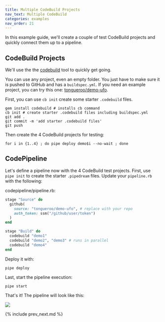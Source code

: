 ```yaml
---
title: Multiple CodeBuild Projects
nav_text: Multiple CodeBuild
categories: examples
nav_order: 21
---
```


In this example guide, we'll create a couple of test CodeBuild projects and quickly connect them up to a pipeline.

## CodeBuild Projects

We'll use the the [codebuild](https://codebuild.cloud/) tool to quickly get going.

You can use any project, even an empty folder. You just have to make sure it is pushed to GitHub and has a `buildspec.yml`.  If you need an example project, you can try this one: [tongueroo/demo-ufo](https://github.com/tongueroo/demo-ufo).

First, you can use `cb init` create some starter `.codebuild` files.

    gem install codebuild # installs cb command
    cb init # create starter .codebuild files including buildspec.yml
    git add .
    git commit -m 'add starter .codebuild files'
    git push

Then create the 4 CodeBuild projects for testing:

    for i in {1..4} ; do pipe deploy demo$i --no-wait ; done

## CodePipeline

Let's define a pipeline now with the 4 CodeBuild test projects. First, use `pipe init` to create the starter `.pipedream` files. Update your `pipeline.rb` with the following:

codepipeline/pipeline.rb:

```ruby
stage "Source" do
  github(
    source: "tongueroo/demo-ufo", # replace with your repo
    auth_token: ssm("/github/user/token")
  )
end

stage "Build" do
  codebuild "demo1"
  codebuild "demo2", "demo3" # runs in parallel
  codebuild "demo4"
end
```

Deploy it with:

    pipe deploy

Last, start the pipeline execution:

    pipe start

That's it!  The pipeline will look like this:

![](/img/docs/multiple-codebuild-projects-pipeline.png)

{% include prev_next.md %}